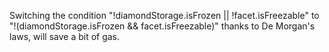 Switching the condition "!diamondStorage.isFrozen || !facet.isFreezable" to "!(diamondStorage.isFrozen && facet.isFreezable)" thanks to De Morgan's laws, will save a bit of gas.